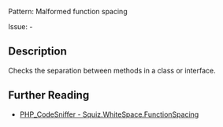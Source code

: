 Pattern: Malformed function spacing

Issue: -

## Description

Checks the separation between methods in a class or interface.

## Further Reading

* [PHP_CodeSniffer - Squiz.WhiteSpace.FunctionSpacing](https://github.com/squizlabs/PHP_CodeSniffer/blob/master/src/Standards/Squiz/Sniffs/WhiteSpace/FunctionSpacingSniff.php)